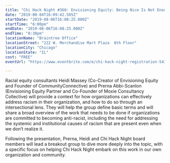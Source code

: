 ```yaml
---
title: "Chi Hack Night #360: Envisioning Equity: Being Nice Is Not Enough"
date: "2019-08-04T16:09:42.505Z"
startDate: "2019-08-06T16:08:25.000Z"
startTime: "6:00pm"
endDate: "2019-08-06T16:08:25.000Z"
endTime: "8:30pm"
locationName: "Braintree Office"
locationStreet: "222 W. Merchandise Mart Plaza  8th Floor"
locationCity: "Chicago"
locationState: "IL"
cost: "FREE"
eventUrl: "https://www.eventbrite.com/e/chi-hack-night-registration-54301521312"

---
```


Racial equity consultants Heidi Massey (Co-Creator of Envisioning Equity and Founder of CommunityConnective) and Prerna Abbi-Scanlon (Envisioning Equity Partner and Co-Founder of Moxie Consultancy Collective) will provide a context for how organizations can effectively address racism in their organization, and how to do so through an intersectional lens. They will help the group define basic terms and will share a broad overview of the work that needs to be done if organizations are committed to becoming anti-racist, including the need for addressing the systemic and institutional causes of racism that are present even when we don’t realize it.

Following the presentation, Prerna, Heidi and Chi Hack Night board members will lead a breakout group to dive more deeply into the topic, with a specific focus on helping Chi Hack Night embark on this work in our own organization and community.

